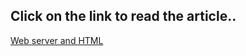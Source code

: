## Click on the link to read the article..

[Web server and HTML ](https://trupti221.hashnode.dev/web-server-and-html)